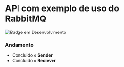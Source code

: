 # API com exemplo de uso do RabbitMQ #

![Badge em Desenvolvimento](http://img.shields.io/static/v1?label=STATUS&message=EM%20DESENVOLVIMENTO&color=GREEN&style=for-the-badge)

### Andamento
 
 - Concluido o **Sender**
 - Concluido o **Reciever**

